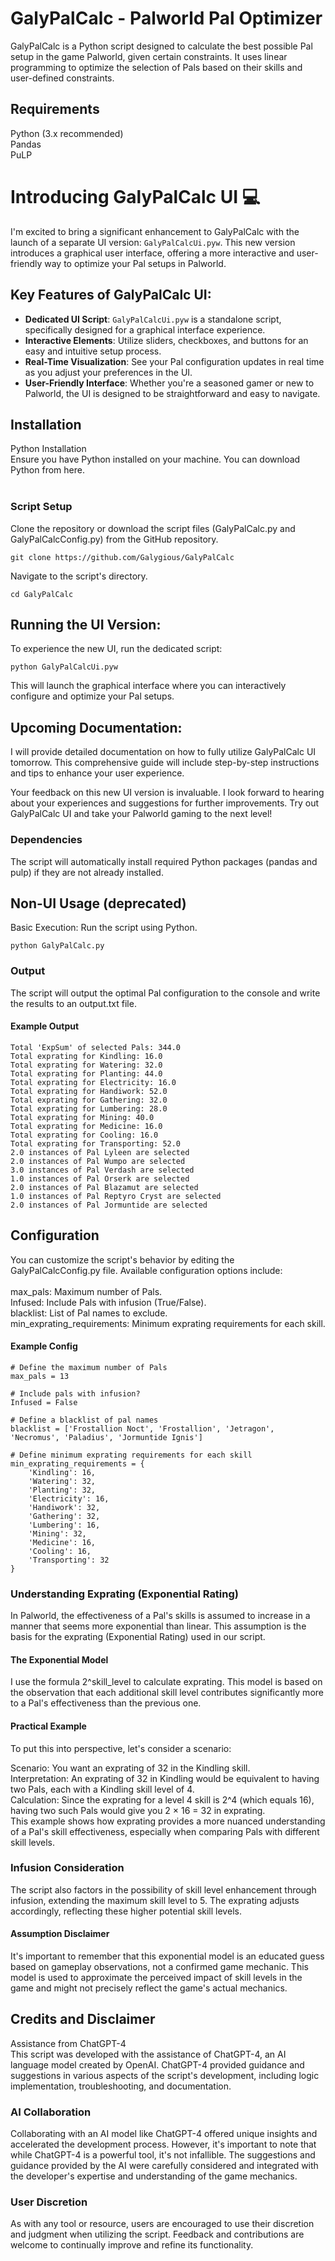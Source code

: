 # GalyPalCalc - Palworld Pal Optimizer
GalyPalCalc is a Python script designed to calculate the best possible Pal setup in the game Palworld, given certain constraints. It uses linear programming to optimize the selection of Pals based on their skills and user-defined constraints.

## Requirements<br>
Python (3.x recommended)<br>
Pandas<br>
PuLP<be>

# Introducing GalyPalCalc UI :computer:

I'm excited to bring a significant enhancement to GalyPalCalc with the launch of a separate UI version: `GalyPalCalcUi.pyw`. This new version introduces a graphical user interface, offering a more interactive and user-friendly way to optimize your Pal setups in Palworld.

## Key Features of GalyPalCalc UI:
- **Dedicated UI Script**: `GalyPalCalcUi.pyw` is a standalone script, specifically designed for a graphical interface experience.
- **Interactive Elements**: Utilize sliders, checkboxes, and buttons for an easy and intuitive setup process.
- **Real-Time Visualization**: See your Pal configuration updates in real time as you adjust your preferences in the UI.
- **User-Friendly Interface**: Whether you're a seasoned gamer or new to Palworld, the UI is designed to be straightforward and easy to navigate.

## Installation<br>
Python Installation<br>
Ensure you have Python installed on your machine. You can download Python from here.<br>
<br>
### Script Setup<br>
Clone the repository or download the script files (GalyPalCalc.py and GalyPalCalcConfig.py) from the GitHub repository.<br>
```
git clone https://github.com/Galygious/GalyPalCalc
```
Navigate to the script's directory.<br>
```
cd GalyPalCalc
```
## Running the UI Version:
To experience the new UI, run the dedicated script:
```
python GalyPalCalcUi.pyw
```
This will launch the graphical interface where you can interactively configure and optimize your Pal setups.

## Upcoming Documentation:
I will provide detailed documentation on how to fully utilize GalyPalCalc UI tomorrow. This comprehensive guide will include step-by-step instructions and tips to enhance your user experience.

Your feedback on this new UI version is invaluable. I look forward to hearing about your experiences and suggestions for further improvements. Try out GalyPalCalc UI and take your Palworld gaming to the next level!

### Dependencies
The script will automatically install required Python packages (pandas and pulp) if they are not already installed.<br>

## Non-UI Usage (deprecated)<br>
Basic Execution: Run the script using Python.<br>
```
python GalyPalCalc.py
```
### Output
The script will output the optimal Pal configuration to the console and write the results to an output.txt file.<be>
#### Example Output
```
Total 'ExpSum' of selected Pals: 344.0
Total exprating for Kindling: 16.0
Total exprating for Watering: 32.0
Total exprating for Planting: 44.0
Total exprating for Electricity: 16.0
Total exprating for Handiwork: 52.0
Total exprating for Gathering: 32.0
Total exprating for Lumbering: 28.0
Total exprating for Mining: 40.0
Total exprating for Medicine: 16.0
Total exprating for Cooling: 16.0
Total exprating for Transporting: 52.0
2.0 instances of Pal Lyleen are selected
2.0 instances of Pal Wumpo are selected
3.0 instances of Pal Verdash are selected
1.0 instances of Pal Orserk are selected
2.0 instances of Pal Blazamut are selected
1.0 instances of Pal Reptyro Cryst are selected
2.0 instances of Pal Jormuntide are selected
```

## Configuration
You can customize the script's behavior by editing the GalyPalCalcConfig.py file. Available configuration options include:<br>
<br>
max_pals: Maximum number of Pals.<br>
Infused: Include Pals with infusion (True/False).<br>
blacklist: List of Pal names to exclude.<br>
min_exprating_requirements: Minimum exprating requirements for each skill.<br>

#### Example Config
```
# Define the maximum number of Pals
max_pals = 13

# Include pals with infusion?
Infused = False

# Define a blacklist of pal names
blacklist = ['Frostallion Noct', 'Frostallion', 'Jetragon', 'Necromus', 'Paladius', 'Jormuntide Ignis']

# Define minimum exprating requirements for each skill
min_exprating_requirements = {
    'Kindling': 16,
    'Watering': 32,
    'Planting': 32,
    'Electricity': 16,
    'Handiwork': 32,
    'Gathering': 32,
    'Lumbering': 16,
    'Mining': 32,
    'Medicine': 16,
    'Cooling': 16,
    'Transporting': 32
}
```
### Understanding Exprating (Exponential Rating)
In Palworld, the effectiveness of a Pal's skills is assumed to increase in a manner that seems more exponential than linear. This assumption is the basis for the exprating (Exponential Rating) used in our script.<br>

#### The Exponential Model
I use the formula 2^skill_level to calculate exprating. This model is based on the observation that each additional skill level contributes significantly more to a Pal's effectiveness than the previous one.<br>

#### Practical Example
To put this into perspective, let's consider a scenario:<br>

Scenario: You want an exprating of 32 in the Kindling skill.<br>
Interpretation: An exprating of 32 in Kindling would be equivalent to having two Pals, each with a Kindling skill level of 4.<br>
Calculation: Since the exprating for a level 4 skill is 2^4 (which equals 16), having two such Pals would give you 2 × 16 = 32 in exprating.<br>
This example shows how exprating provides a more nuanced understanding of a Pal's skill effectiveness, especially when comparing Pals with different skill levels.<br>

### Infusion Consideration
The script also factors in the possibility of skill level enhancement through infusion, extending the maximum skill level to 5. The exprating adjusts accordingly, reflecting these higher potential skill levels.<br>

#### Assumption Disclaimer
It's important to remember that this exponential model is an educated guess based on gameplay observations, not a confirmed game mechanic. This model is used to approximate the perceived impact of skill levels in the game and might not precisely reflect the game's actual mechanics.



## Credits and Disclaimer
Assistance from ChatGPT-4<br>
This script was developed with the assistance of ChatGPT-4, an AI language model created by OpenAI. ChatGPT-4 provided guidance and suggestions in various aspects of the script's development, including logic implementation, troubleshooting, and documentation.

### AI Collaboration
Collaborating with an AI model like ChatGPT-4 offered unique insights and accelerated the development process. However, it's important to note that while ChatGPT-4 is a powerful tool, it's not infallible. The suggestions and guidance provided by the AI were carefully considered and integrated with the developer's expertise and understanding of the game mechanics.

### User Discretion
As with any tool or resource, users are encouraged to use their discretion and judgment when utilizing the script. Feedback and contributions are welcome to continually improve and refine its functionality.

